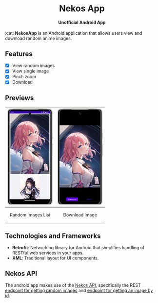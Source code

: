 <h1 align="center">Nekos App</h1>
<h4 align="center">Unofficial Android App</h4>
:cat: <strong>NekosApp</strong> is an Android application that allows users view and download random anime images.

## Features

- [x] View random images
- [x] View single image
- [x] Pinch zoom
- [x] Download

## Previews

| <img src="previews/Screenshot-1.png" alt="Screenshot 1" width="150"/> | <img src="previews/Screenshot-2.png" alt="Screenshot 2" width="150" /> |
|-----------------------------------------------------------------------|------------------------------------------------------------------------|
| <p align="center">Random Images List</p>                              | <p align="center">Download Image</p>                                   |

## Technologies and Frameworks

- **Retrofit**: Networking library for Android that simplifies handling of RESTful web services in
  your apps.
- **XML**: Traditional layout for UI components.

## Nekos API

The android app makes use of the [Nekos API](https://nekosapi.com/docs/api-introduction),
specifically the
REST [endpoint for getting random images](https://nekosapi.com/docs/images/random)
and [endpoint for getting an image by id](https://nekosapi.com/docs/images/details).
